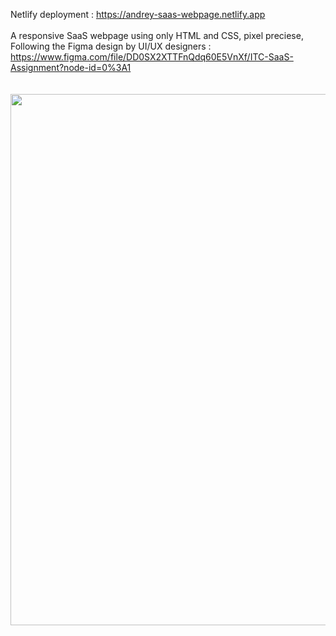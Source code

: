 Netlify deployment : https://andrey-saas-webpage.netlify.app
<br/>
<br/>
A responsive SaaS webpage using only HTML and CSS, pixel preciese, Following the Figma design by UI/UX designers :
https://www.figma.com/file/DD0SX2XTTFnQdq60E5VnXf/ITC-SaaS-Assignment?node-id=0%3A1
<br/>
<br/>
<br/>
<img src="https://i.postimg.cc/FRqfGbH6/screenshot.png" width="850"/>
